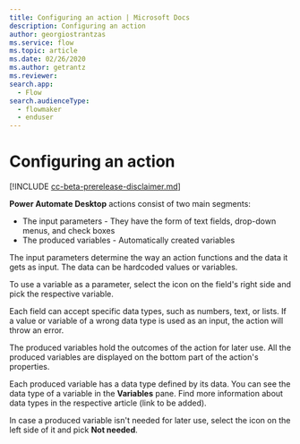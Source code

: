 ```yaml
---
title: Configuring an action | Microsoft Docs
description: Configuring an action
author: georgiostrantzas
ms.service: flow
ms.topic: article
ms.date: 02/26/2020
ms.author: getrantz
ms.reviewer:
search.app: 
  - Flow
search.audienceType: 
  - flowmaker
  - enduser
---
```


# Configuring an action

[!INCLUDE [cc-beta-prerelease-disclaimer.md](../../includes/cc-beta-prerelease-disclaimer.md)]

**Power Automate Desktop** actions consist of two main segments:
- The input parameters - They have the form of text fields, drop-down menus, and  check boxes
- The produced variables - Automatically created variables

The input parameters determine the way an action functions and the data it gets as input. The data can be hardcoded values or variables. 

To use a variable as a parameter, select the icon on the field's right side and pick the respective variable.

Each field can accept specific data types, such as numbers, text, or lists. If a value or variable of a wrong data type is used as an input, the action will throw an error. 

The produced variables hold the outcomes of the action for later use. All the produced variables are displayed on the bottom part of the action's properties. 

Each produced variable has a data type defined by its data. You can see the data type of a variable in the **Variables** pane. Find more information about data types in the respective article (link to be added). 

In case a produced variable isn't needed for later use, select the icon on the left side of it and pick **Not needed**. 